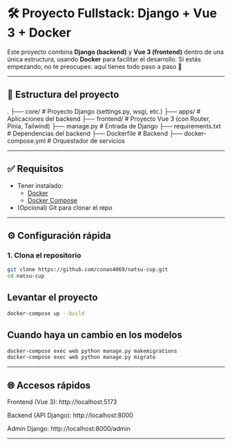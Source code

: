 # 🛠 Proyecto Fullstack: Django + Vue 3 + Docker

Este proyecto combina **Django (backend)** y **Vue 3 (frontend)** dentro de una única estructura, usando **Docker** para facilitar el desarrollo. Si estás empezando, no te preocupes: aquí tienes todo paso a paso 🚀

---

## 📁 Estructura del proyecto

. ├── core/ # Proyecto Django (settings.py, wsgi, etc.) 
  ├── apps/ # Aplicaciones del backend 
  ├── frontend/ # Proyecto Vue 3 (con Router, Pinia, Tailwind) 
  ├── manage.py # Entrada de Django 
  ├── requirements.txt # Dependencias del backend 
  ├── Dockerfile # Backend 
  ├── docker-compose.yml # Orquestador de servicios 
  
---

## ✅ Requisitos

- Tener instalado:
  - [Docker](https://www.docker.com/)
  - [Docker Compose](https://docs.docker.com/compose/)
- (Opcional) Git para clonar el repo

---

## ⚙️ Configuración rápida

### 1. Clona el repositorio

```bash
git clone https://github.com/conan4069/natsu-cup.git
cd natsu-cup
```

## Levantar el proyecto

```bash
docker-compose up --build
```

## Cuando haya un cambio en los modelos
```bash
docker-compose exec web python manage.py makemigrations
docker-compose exec web python manage.py migrate
```
---

## 🌐 Accesos rápidos
Frontend (Vue 3): http://localhost:5173

Backend (API Django): http://localhost:8000

Admin Django: http://localhost:8000/admin

---